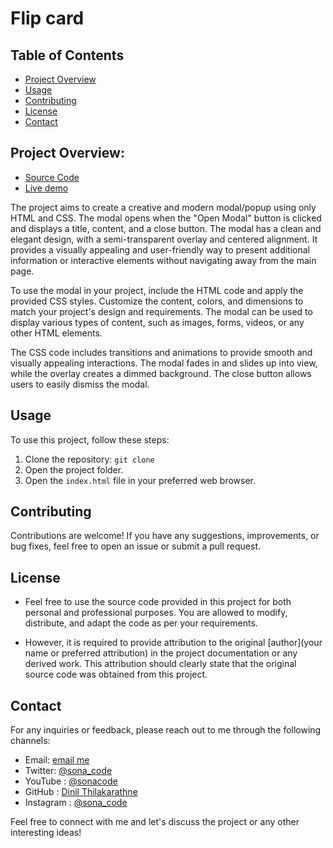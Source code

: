 # Flip card

## Table of Contents
- [Project Overview](#project-overview)
- [Usage](#usage)
- [Contributing](#contributing)
- [License](#license)
- [Contact](#contact)

## Project Overview:
- [Source Code](https://github.com/Dinil-Thilakarathne/50-css-projects/tree/main/model-popup)
- [Live demo](https://dinil-thilakarathne.github.io/50-css-projects/model-popup)

The project aims to create a creative and modern modal/popup using only HTML and CSS. The modal opens when the "Open Modal" button is clicked and displays a title, content, and a close button. The modal has a clean and elegant design, with a semi-transparent overlay and centered alignment. It provides a visually appealing and user-friendly way to present additional information or interactive elements without navigating away from the main page.

To use the modal in your project, include the HTML code and apply the provided CSS styles. Customize the content, colors, and dimensions to match your project's design and requirements. The modal can be used to display various types of content, such as images, forms, videos, or any other HTML elements.

The CSS code includes transitions and animations to provide smooth and visually appealing interactions. The modal fades in and slides up into view, while the overlay creates a dimmed background. The close button allows users to easily dismiss the modal.


## Usage
To use this project, follow these steps:

1. Clone the repository: `git clone `
2. Open the project folder.
3. Open the `index.html` file in your preferred web browser.


## Contributing
Contributions are welcome! If you have any suggestions, improvements, or bug fixes, feel free to open an issue or submit a pull request.

## License
- Feel free to use the source code provided in this project for both personal and professional purposes. You are allowed to modify, distribute, and adapt the code as per your requirements.

- However, it is required to provide attribution to the original [author](your name or preferred attribution) in the project documentation or any derived work. This attribution should clearly state that the original source code was obtained from this project.


## Contact
For any inquiries or feedback, please reach out to me through the following channels:

- Email: [email me](mailto:sonacode44@gmail.com)
- Twitter: [@sona_code](https://twitter.com/sona_code)
- YouTube : [@sonacode](https://www.youtube.com/@sonacode/videos)
- GitHub : [Dinil Thilakarathne](https://github.com/Dinil-Thilakarathne/)
- Instagram : [@sona_code](https://www.instagram.com/sona_code/)
<!-- - LinkedIn: [Your Name](https://www.linkedin.com/in/yourname/) -->

Feel free to connect with me and let's discuss the project or any other interesting ideas!

